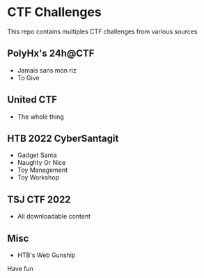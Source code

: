 # CTF Challenges

This repo contains multiples CTF challenges from various sources

## PolyHx's 24h@CTF

- Jamais sans mon riz
- To Give

## United CTF

- The whole thing

## HTB 2022 CyberSantagit 

- Gadget Santa
- Naughty Or Nice
- Toy Management
- Toy Workshop

## TSJ CTF 2022

- All downloadable content

## Misc

- HTB's Web Gunship

Have fun
